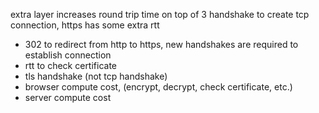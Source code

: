 extra layer increases round trip time
on top of 3 handshake to create tcp connection, https has some extra rtt
- 302 to redirect from http to https, new handshakes are required to establish connection
- rtt to check certificate
- tls handshake (not tcp handshake)
- browser compute cost, (encrypt, decrypt, check certificate, etc.)
- server compute cost